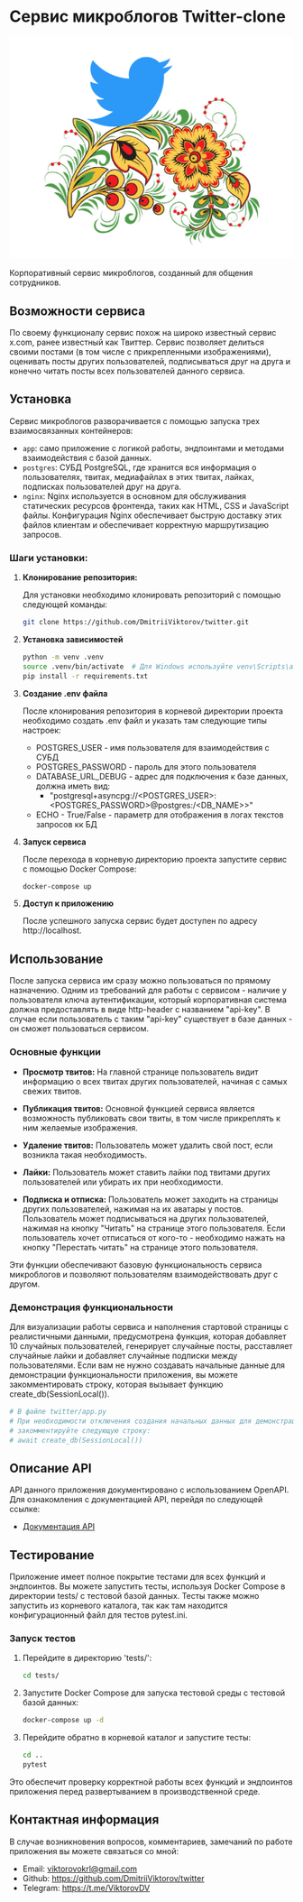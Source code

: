 # Сервис микроблогов Twitter-clone
![twitter-logo](/static/twitter.jpg)

Корпоративный сервис микроблогов, созданный для общения сотрудников. 

## Возможности сервиса

По своему функционалу сервис похож на широко известный сервис x.com, 
ранее известный как Твиттер.
Сервис позволяет делиться своими постами (в том числе с прикрепленными изображениями),
оценивать посты других пользователей, подписываться друг на друга и конечно читать посты
всех пользователей данного сервиса.

## Установка

Сервис микроблогов разворачивается с помощью запуска трех взаимосвязанных контейнеров:

- `app`: само приложение с логикой работы, эндпоинтами и методами 
взаимодействия с базой данных.
- `postgres`: СУБД PostgreSQL, где хранится вся информация о пользователях,
твитах, медиафайлах в этих твитах, лайках, подписках пользователей друг на друга.
- `nginx`: Nginx используется в основном для обслуживания статических ресурсов фронтенда,
таких как HTML, CSS и JavaScript файлы. Конфигурация Nginx обеспечивает быструю 
доставку этих файлов клиентам и обеспечивает корректную маршрутизацию запросов.

### Шаги установки:

1. **Клонирование репозитория:**
   
   Для установки необходимо клонировать репозиторий с помощью следующей команды:
   ```bash
   git clone https://github.com/DmitriiViktorov/twitter.git
    ```

2. **Установка зависимостей**
   
   ```bash
   python -m venv .venv
   source .venv/bin/activate  # Для Windows используйте venv\Scripts\activate
   pip install -r requirements.txt
   ```

3. **Создание .env файла**

   После клонирования репозитория в корневой директории проекта необходимо создать 
   .env файл и указать там следующие типы настроек:

   - POSTGRES_USER - имя пользователя для взаимодействия с СУБД
   - POSTGRES_PASSWORD - пароль для этого пользователя
   - DATABASE_URL_DEBUG - адрес для подключения к базе данных, должна иметь вид:
     - "postgresql+asyncpg://<POSTGRES_USER>:<POSTGRES_PASSWORD>@postgres:<PORT>/<DB_NAME>>"
   - ECHO - True/False - параметр для отображения в логах текстов запросов кк БД
   
4. **Запуск сервиса**
   
    После перехода в корневую директорию проекта запустите сервис с помощью Docker Compose:
    ```bash
    docker-compose up
    ```

5. **Доступ к приложению**

    После успешного запуска сервис будет доступен по адресу http://localhost.


## Использование

После запуска сервиса им сразу можно пользоваться по прямому назначению. Одним из требований
для работы с сервисом - наличие у пользователя ключа аутентификации, который корпоративная система
должна предоставлять в виде http-header с названием "api-key". В случае если пользователь
с таким "api-key" существует в базе данных - он сможет пользоваться сервисом.

### Основные функции

- **Просмотр твитов:** На главной странице пользователь видит информацию о всех твитах 
других пользователей, начиная с самых свежих твитов.

- **Публикация твитов:** Основной функцией сервиса является возможность 
публиковать свои твиты, в том числе прикреплять к ним желаемые изображения.

- **Удаление твитов:** Пользователь может удалить свой пост, если возникла такая необходимость.

- **Лайки:** Пользователь может ставить лайки под твитами других пользователей 
или убирать их при необходимости.

- **Подписка и отписка:** Пользователь может заходить на страницы других пользователей, 
нажимая на их аватары у постов. Пользователь может подписываться на других пользователей, 
нажимая на кнопку "Читать" на странице этого пользователя. Если пользователь хочет отписаться от кого-то - 
необходимо нажать на кнопку "Перестать читать" на странице этого пользователя.

Эти функции обеспечивают базовую функциональность сервиса микроблогов 
и позволяют пользователям взаимодействовать друг с другом.

### Демонстрация функциональности

Для визуализации работы сервиса и наполнения стартовой страницы с реалистичными данными, предусмотрена функция,
которая добавляет 10 случайных пользователей, генерирует случайные посты, расставляет 
случайные лайки и добавляет случайные подписки между пользователями. 
Если вам не нужно создавать начальные данные для демонстрации функциональности приложения, вы можете 
закомментировать строку, которая вызывает функцию create_db(SessionLocal()).
```python
# В файле twitter/app.py
# При необходимости отключения создания начальных данных для демонстрации функциональности,
# закомментируйте следующую строку:
# await create_db(SessionLocal())

```

## Описание API

API данного приложения документировано с использованием OpenAPI. 
Для ознакомления с документацией API, перейдя по следующей ссылке:

- [Документация API](http://localhost:5050/docs)


## Тестирование

Приложение имеет полное покрытие тестами для всех функций и эндпоинтов. Вы можете запустить тесты, 
используя Docker Compose в директории tests/ с тестовой базой данных. 
Тесты также можно запустить из корневого каталога, так как там находится конфигурационный файл для тестов pytest.ini.

### Запуск тестов

1. Перейдите в директорию 'tests/':

    ```bash
    cd tests/
    ```

2. Запустите Docker Compose для запуска тестовой среды с тестовой базой данных:

    ```bash
   docker-compose up -d
   ```

3. Перейдите обратно в корневой каталог и запустите тесты:

    ```bash
   cd ..
   pytest 
   ```
   
Это обеспечит проверку корректной работы всех функций и эндпоинтов 
приложения перед развертыванием в производственной среде.


## Контактная информация

В случае возникновения вопросов, комментариев, замечаний по работе приложения вы можете связаться со мной:
- Email: viktorovokrl@gmail.com
- Github: https://github.com/DmitriiViktorov/twitter
- Telegram: https://t.me/ViktorovDV


